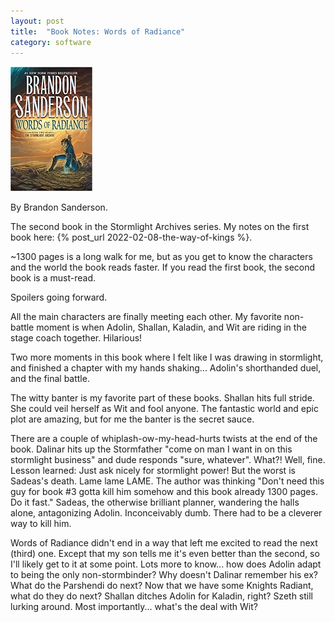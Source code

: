 ```yaml
---
layout: post
title:  "Book Notes: Words of Radiance"
category: software
---
```


![Book cover](/assets/words-of-radiance.jpg)

By Brandon Sanderson.

The second book in the Stormlight Archives series. My notes on the first book here: {% post_url 2022-02-08-the-way-of-kings %}.

~1300 pages is a long walk for me, but as you get to know the characters and the world the book reads faster. If you read the first book, the second book is a must-read.

Spoilers going forward.

All the main characters are finally meeting each other. My favorite non-battle moment is when Adolin, Shallan, Kaladin, and Wit are riding in the stage coach together. Hilarious!

Two more moments in this book where I felt like I was drawing in stormlight, and finished a chapter with my hands shaking... Adolin's shorthanded duel, and the final battle.

The witty banter is my favorite part of these books. Shallan hits full stride. She could veil herself as Wit and fool anyone. The fantastic world and epic plot are amazing, but for me the banter is the secret sauce.

There are a couple of whiplash-ow-my-head-hurts twists at the end of the book. Dalinar hits up the Stormfather "come on man I want in on this stormlight business" and dude responds "sure, whatever". What?! Well, fine. Lesson learned: Just ask nicely for stormlight power! But the worst is Sadeas's death. Lame lame LAME. The author was thinking "Don't need this guy for book #3 gotta kill him somehow and this book already 1300 pages. Do it fast." Sadeas, the otherwise brilliant planner, wandering the halls alone, antagonizing Adolin. Inconceivably dumb. There had to be a cleverer way to kill him.

Words of Radiance didn't end in a way that left me excited to read the next (third) one. Except that my son tells me it's even better than the second, so I'll likely get to it at some point. Lots more to know... how does Adolin adapt to being the only non-stormbinder? Why doesn't Dalinar remember his ex? What do the Parshendi do next? Now that we have some Knights Radiant, what do they do next? Shallan ditches Adolin for Kaladin, right? Szeth still lurking around. Most importantly... what's the deal with Wit?
